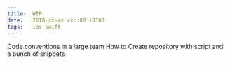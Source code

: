 ```yaml
---
title:  WIP
date:   2018-xx-xx xx::00 +0100
tags:	ios swift
---
```



Code conventions in a large team
How to
Create repository with script and a bunch of snippets